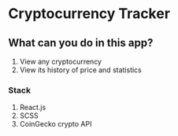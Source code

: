 # Cryptocurrency Tracker

## What can you do in this app?

1. View any cryptocurrency
2. View its history of price and statistics

### Stack

1. React.js
2. SCSS
3. CoinGecko crypto API
